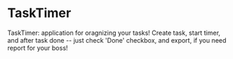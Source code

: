 # TaskTimer
TaskTimer: application for oragnizing your tasks!
Create task, start timer, and after task done -- just check 'Done' checkbox, and export, if you need report for your boss!
